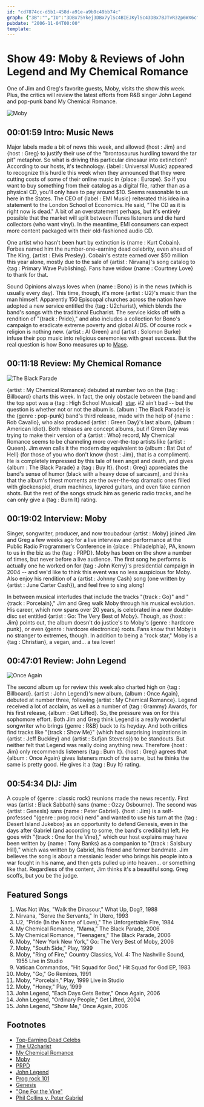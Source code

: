```yaml
---
id: "cd7874cc-d5b1-458d-a91e-a9b9c49bb74c"
graph: {"3B":"","IU":"3DBx75Ykej3DBx7ylSc4BIEJKylSc43DBx7BJTvR32p6WX6cfd97qipX6cfdBHm1GgMit6","VQ":"","26D":"sqcbfylSc40fjSGsqcbf0fjSGBD1BV0fjSGoInuv0fjSGmBNWuoInuvsqcbfX6cfdgMit697qipBHm1G","2IY":"1oM9tbGaxc1oM9thxHYLdCrA0t9uN5DdUmtt9uN5Ur1S6t9uN5gjWvNt9uN5aeHSTdCrA0DdUmtX6cfdUr1S6gjWvN"}
pubdate: "2006-11-04T00:00"
template: 
---
```






# Show 49: Moby & Reviews of John Legend and My Chemical Romance

One of Jim and Greg's favorite guests, Moby, visits the show this week. Plus, the critics will review the latest efforts from R&B singer John Legend and pop-punk band My Chemical Romance.

![Moby](https://static.soundopinions.org/images/2006/moby.jpg)



## 00:01:59 Intro: Music News

Major labels made a bit of news this week, and allowed {host : Jim} and {host : Greg} to justify their use of the "brontosaurus hurdling toward the tar pit" metaphor. So what is driving this particular dinosaur into extinction? According to our hosts, it's technology. {label : Universal Music} appeared to recognize this hurdle this week when they announced that they were cutting costs of some of their online music in {place : Europe}. So if you want to buy something from their catalog as a digital file, rather than as a physical CD, you'll only have to pay around $10. Seems reasonable to us here in the States. The CEO of {label : EMI Music} reiterated this idea in a statement to the London School of Economics. He said, "The CD as it is right now is dead." A bit of an overstatement perhaps, but it's entirely possible that the market will split between iTunes listeners and die hard collectors (who want vinyl). In the meantime, EMI consumers can expect more content packaged with their old-fashioned audio CD.

One artist who hasn't been hurt by extinction is {name : Kurt Cobain}. Forbes named him the number-one-earning dead celebrity, even ahead of The King, {artist : Elvis Presley}. Cobain's estate earned over $50 million this year alone, mostly due to the sale of {artist : Nirvana}'s song catalog to {tag : Primary Wave Publishing}. Fans have widow {name : Courtney Love} to thank for that.

Sound Opinions always loves when {name : Bono} is in the news (which is usually every day). This time, though, it's more {artist : U2}'s music than the man himself. Apparently 150 Episcopal churches across the nation have adopted a new service entitled the {tag : U2charist}, which blends the band's songs with the traditional Eucharist. The service kicks off with a rendition of "{track : Pride}," and also includes a collection for Bono's campaign to eradicate extreme poverty and global AIDS. Of course rock + religion is nothing new. {artist : Al Green} and {artist : Solomon Burke} infuse their pop music into religious ceremonies with great success. But the real question is how Bono measures up to [Mase](http://en.wikipedia.org/wiki/Mase#Return_to_music_and_subsequent_controversy).



## 00:11:18 Review: My Chemical Romance

![The Black Parade](https://static.soundopinions.org/assets/49/IU0.jpg)

{artist : My Chemical Romance} debuted at number two on the {tag : Billboard} charts this week. In fact, the only obstacle between the band and the top spot was a {tag : High School Musical}  [star](http://disneychannel.disney.com/hannah-montana). #2 ain't bad -- but the question is whether not or not the album is. {album : The Black Parade} is the {genre : pop-punk} band's third release, made with the help of {name : Rob Cavallo}, who also produced {artist : Green Day}'s last album, {album : American Idiot}. Both releases are concept albums, but if Green Day was trying to make their version of a {artist : Who} record, My Chemical Romance seems to be channeling more over-the-top artists like {artist : Queen}. Jim even calls it the modern day equivalent to {album : Bat Out of Hell} (for those of you who don't know {host : Jim}, that is a compliment). He is completely impressed by this tale of teen angst and death, and gives {album : The Black Parade} a {tag : Buy It}. {host : Greg} appreciates the band's sense of humor (black with a heavy dose of sarcasm), and thinks that the album's finest moments are the over-the-top dramatic ones filled with glockenspiel, drum machines, layered guitars, and even fake cannon shots. But the rest of the songs struck him as generic radio tracks, and he can only give a {tag : Burn It} rating.



## 00:19:02 Interview: Moby

Singer, songwriter, producer, and now troubadour {artist : Moby} joined Jim and Greg a few weeks ago for a live interview and performance at the Public Radio Programmer's Conference in {place : Philadelphia}, PA, known to us in the biz as the {tag : PRPD}. Moby has been on the show a number of times, but never before a live audience. The first song he performs is actually one he worked on for {tag : John Kerry}'s presidential campaign in 2004 -- and we'd like to think this event was no less auspicious for Moby. Also enjoy his rendition of a {artist : Johnny Cash} song (one written by {artist : June Carter Cash}), and feel free to sing along!

In between musical interludes that include the tracks "{track : Go}" and "{track : Porcelain}," Jim and Greg walk Moby through his musical evolution. His career, which now spans over 20 years, is celebrated in a new double-disc set entitled {artist : Go: The Very Best of Moby}. Though, as {host : Jim} points out, the album doesn't do justice's to Moby's {genre : hardcore punk}, or even {genre : hardcore electronica} roots. Fans know that Moby is no stranger to extremes, though. In addition to being a "rock star," Moby is a {tag : Christian}, a vegan, and... a tea lover!



## 00:47:01 Review: John Legend

![Once Again](https://static.soundopinions.org/assets/49/26D0.jpg)

The second album up for review this week also charted high on {tag : Billboard}. {artist : John Legend}'s new album, {album : Once Again}, debuted at number three, following {artist : My Chemical Romance}. Legend received a lot of acclaim, as well as a number of {tag : Grammy} Awards, for his first release, {album : Get Lifted}. So, the pressure was on for this sophomore effort. Both Jim and Greg think Legend is a really wonderful songwriter who brings {genre : R&B} back to its heyday. And both critics find tracks like "{track : Show Me}" (which had surprising inspirations in {artist : Jeff Buckley} and {artist : Sufjan Stevens}) to be standouts. But neither felt that Legend was really doing anything new. Therefore {host : Jim} only recommends listeners {tag : Burn It}. {host : Greg} agrees that {album : Once Again} gives listeners much of the same, but he thinks the same is pretty good. He gives it a {tag : Buy It} rating.



## 00:54:34 DIJ: Jim

A couple of {genre : classic rock} reunions made the news recently. First was {artist : Black Sabbath} sans {name : Ozzy Osbourne}. The second was {artist : Genesis} sans {name : Peter Gabriel}. {host : Jim} is a self-professed "{genre : prog rock} nerd" and wanted to use his turn at the {tag : Desert Island Jukebox} as an opportunity to defend Genesis, even in the days after Gabriel (and according to some, the band's credibility) left. He goes with "{track : One for the Vine}," which our host explains may have been written by {name : Tony Banks} as a companion to "{track : Salsbury Hill}," which was written by Gabriel, his friend and former bandmate. Jim believes the song is about a messianic leader who brings his people into a war fought in his name, and then gets pulled up into heaven... or something like that. Regardless of the content, Jim thinks it's a beautiful song. Greg scoffs, but you be the judge.



## Featured Songs

1. Was Not Was, "Walk the Dinasour," What Up, Dog?, 1988
2. Nirvana, "Serve the Servants," In Utero, 1993
3. U2, "Pride (In the Name of Love)," The Unforgettable Fire, 1984
4. My Chemical Romance, "Mama," The Black Parade, 2006
5. My Chemical Romance, "Teenagers," The Black Parade, 2006
6. Moby, "New York New York," Go: The Very Best of Moby, 2006
7. Moby, "South Side," Play, 1999
8. Moby, "Ring of Fire," Country Classics, Vol. 4: The Nashville Sound, 1955 Live in Studio
9. Vatican Commandos, "Hit Squad for God," Hit Squad for God EP, 1983
10. Moby, "Go," Go Remixes, 1991
11. Moby, "Porcelain," Play, 1999 Live in Studio
12. Moby, "Honey," Play, 1999
13. John Legend, "Each Days Gets Better," Once Again, 2006
14. John Legend, "Ordinary People," Get Lifted, 2004
15. John Legend, "Show Me," Once Again, 2006



## Footnotes

- [Top-Earning Dead Celebs](http://www.forbes.com/2006/10/23/tech-media_06deadcelebs_cx_pk_top-earning-dead-celebrities_land.html)
- [The U2charist](http://u2-charist.com/)
- [My Chemical Romance](http://www.mychemicalromance.com/greatesthits)
- [Moby](http://www.moby.com/)
- [PRPD](http://www.prpd.org/)
- [John Legend](http://www.johnlegend.com/)
- [Prog rock 101](http://www.progarchives.com/Progressive-rock.asp)
- [Genesis](http://www.allmusic.com/artist/genesis-mn0000199995)
- ["One For the Vine"](https://www.youtube.com/watch?v=p2kRc2aHTnk&feature=kp)
- [Phil Collins v. Peter Gabriel](http://www.popmatters.com/column/177820-in-defense-of-both-the-phil-collins-and-peter-gabriel-eras-of-ge/)
